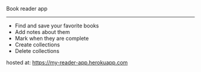 Book reader app
_______________
- Find and save your favorite books
- Add notes about them
- Mark when they are complete
- Create collections
- Delete collections

hosted at:
https://my-reader-app.herokuapp.com
